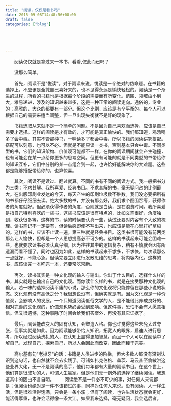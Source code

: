 ```yaml
---
title: "阅读，仅仅是看书吗"
date: 2015-09-08T14:48:56+08:00
draft: false
categories: ["blog"]





---
```


　　阅读仅仅就是拿过来一本书，看看,仅此而已吗？

　　没那么简单。

<!--more-->

　　首先，阅读不是"悦读"。对于阅读来说，悦读是一个绝对的伪命题。在书籍的选择上，不应该是全凭自己喜好来的，也不见得永远是愉快轻松的。阅读是一个渐进的过程，所看的书籍也是根据每个阶段的需要而有所变化。范围、领域由小到大，难易递进，涉及的知识越来越多，这是一种正常的阅读走向。通俗的，专业的；高雅的，大众的都要有一部分。但这个比例，应该是有个平衡的。每个人可以根据自己的需要来适当调整，但一旦出现失衡就不是好的现象了。

　　书籍选取从来就不是一个简单的问题。不是因为自己喜欢而选择，应该是自己需要才选择。这样的阅读是才有效的，才可能是真正愉快的。我们都知道，鸡汤喝多了会中毒。其实不管那种书，一味读多了都会中毒，所以书籍的阅读讲究搭配。搭配可以刻意，也可以不必。但就是不能只读一类书，否则基本只会中毒。不同类型的书，它们的知识架构、价值观可能都不一样，在你的阅读期间就会产生碰撞，也有可能会在某一点给你更多的思考空间。但更有可能的就是不同类型的书带给你的知识互补，它们中分别的某一点组合到一起，也许恰好能解决你的大难题。这些都是能够搭配带给你的，也算惊喜。

　　其次，阅读不是读过、翻过就算。不同的书有不同的阅读方式。我一般把书分为三类：不求甚解、我所喜爱、经典书目。不求甚解的书，毫无疑问占的比例最大。在出版印刷业发达的今天，每天产生的印刷垃圾数不胜数。我们没必要把所有的书都仔仔细细去读。绝大多数的书，并没有那么好，我们求个囫囵吞枣，获得作者的角度就好。但必须获得作者的角度，否则就是白读，是在浪费时间。我所喜爱是指自己特别喜欢的一些书，这些书应该是很有特点的，比如文笔很好，角度独到，收获很多等。这样的书，读的时候要认真一些，读过还要对内容有个大致的梳理。读书笔记不一定要有，但读后感即使不写出来，也应该是能在心里打好草稿的。这样的书，应该不止读一遍。第三种就是经典书目。这类书很可能没有前两类那么让人愉快，但却是一个人思想提高必不可少的。这样的书读起来可能会困难一些，也就要求读书必须认真仔细，因为往往其中的逻辑复杂，稍有不慎就会因有所遗漏而看不懂了。同时也因为如此，这样的书读起来不求多，不求快。每次读那么一点就好，不能心急。但读完要立即进行发散思维的思考，将内容内化。这样的书，应该读完一本吃完一本，还要常吃常新。

　　再次，读书其实是一种文化观的输入与输出。你出于什么目的，选择什么样的书，其实就是在输出自己的文化观。而你读什么样的书，就是在接受那种文化观的输入。若一味的选择阅读平庸的小说，那么你的文化观将只能停留在那些小说的状态。文化观有没有高低之分？我很想说没有，但确实就是有。因为文化观是一种价值观，会影响人的发展。一个只知道阅读低俗文学的人，是不能借此养成良好的、相对完善的文化观的，价值观也势必会受到影响。但这件事，恐怕不会有人愿意相信。但又很遗憾，这种事除了时间会给我们答案外，再没有其它证据了。

　　最后，阅读能改变人的固有认知，会塑造人格。你也许觉得这些未免太过夸张，但事实就是如此。因为阅读能够带给人知识，拓宽人的眼界，启迪人进行思考，所以经过阅读洗礼的人，在认知上显得更加智慧。而且一个人可以在阅读中了解自己，发现自己，探索自己，所以人会因此而改变，因此而臻于完美。

　　高尔基有句"老掉牙"的话：书籍是人类进步的阶梯，但大多数人都没有深刻认识到这句话，也自然就不会去实践了。可诸如扎克伯格、盖茨、马云甚至俞敏洪这些业界大佬，无一不是阅读的高手，他们每年都有大量的阅读书目。在这个世上，他们算是很成功的人，可谓人生赢家。但是他们无一例外的选择了继续阅读。我想这其中的因由不言自明。
　　阅读绝不是一件必不可少的事，对任何人来说都是；但阅读也绝对是一件不该错过的事，同样对任何人来说。没有阅读，人一样生活，但是很难活得饱满，只会是一条小溪；但有了阅读，也许生活状态就会更好，能活得厚重，也许会活得像一条大江。如果我来选择，毫无疑问，我会选后者。
　　
　　
　　
　　
　　
　　
　　
　　
　　
　　
　　
　　
